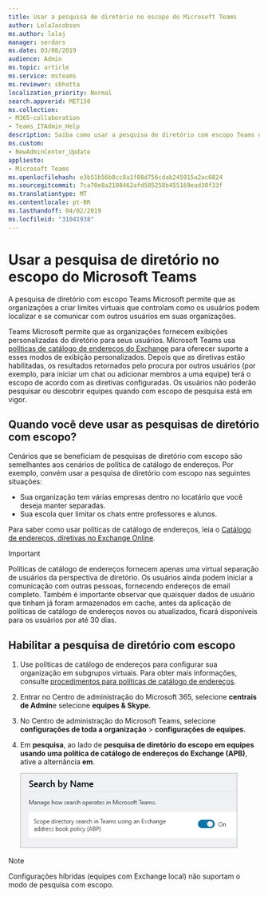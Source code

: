 ```yaml
---
title: Usar a pesquisa de diretório no escopo do Microsoft Teams
author: LolaJacobsen
ms.author: lolaj
manager: serdars
ms.date: 03/08/2019
audience: Admin
ms.topic: article
ms.service: msteams
ms.reviewer: sbhatta
localization_priority: Normal
search.appverid: MET150
ms.collection:
- M365-collaboration
- Teams_ITAdmin_Help
description: Saiba como usar a pesquisa de diretório com escopo Teams da Microsoft para fornecer exibições personalizadas do diretório.
ms.custom:
- NewAdminCenter_Update
appliesto:
- Microsoft Teams
ms.openlocfilehash: e3b51b56b8cc8a1f08d756cdab245915a2ac6824
ms.sourcegitcommit: 7ca70e8a2108462afd505258b455169ead30f33f
ms.translationtype: MT
ms.contentlocale: pt-BR
ms.lasthandoff: 04/02/2019
ms.locfileid: "31041938"
---
```

# <a name="use-microsoft-teams-scoped-directory-search"></a>Usar a pesquisa de diretório no escopo do Microsoft Teams

A pesquisa de diretório com escopo Teams Microsoft permite que as organizações a criar limites virtuais que controlam como os usuários podem localizar e se comunicar com outros usuários em suas organizações. 

Teams Microsoft permite que as organizações fornecem exibições personalizadas do diretório para seus usuários. Microsoft Teams usa [políticas de catálogo de endereços do Exchange](https://docs.microsoft.com/exchange/address-books/address-book-policies/address-book-policies) para oferecer suporte a esses modos de exibição personalizados. Depois que as diretivas estão habilitadas, os resultados retornados pelo procura por outros usuários (por exemplo, para iniciar um chat ou adicionar membros a uma equipe) terá o escopo de acordo com as diretivas configuradas. Os usuários não poderão pesquisar ou descobrir equipes quando com escopo de pesquisa está em vigor. 

## <a name="when-should-you-use-scoped-directory-searches"></a>Quando você deve usar as pesquisas de diretório com escopo?

Cenários que se beneficiam de pesquisas de diretório com escopo são semelhantes aos cenários de política de catálogo de endereços. Por exemplo, convém usar a pesquisa de diretório com escopo nas seguintes situações:

- Sua organização tem várias empresas dentro no locatário que você deseja manter separadas. 
- Sua escola quer limitar os chats entre professores e alunos. 
 
Para saber como usar políticas de catálogo de endereços, leia o [Catálogo de endereços, diretivas no Exchange Online](https://docs.microsoft.com/exchange/address-books/address-book-policies/address-book-policies).

> [!IMPORTANT]
> Políticas de catálogo de endereços fornecem apenas uma virtual separação de usuários da perspectiva de diretório. Os usuários ainda podem iniciar a comunicação com outras pessoas, fornecendo endereços de email completo. Também é importante observar que quaisquer dados de usuário que tinham já foram armazenados em cache, antes da aplicação de políticas de catálogo de endereços novos ou atualizados, ficará disponíveis para os usuários por até 30 dias.

## <a name="enable-scoped-directory-search"></a>Habilitar a pesquisa de diretório com escopo

1.  Use políticas de catálogo de endereços para configurar sua organização em subgrupos virtuais. Para obter mais informações, consulte [procedimentos para políticas de catálogo de endereços](https://docs.microsoft.com/exchange/address-books/address-book-policies/address-book-policies).

2.  Entrar no Centro de administração do Microsoft 365, selecione **centrais de Admin**e selecione **equipes & Skype**.
 
3.  No Centro de administração do Microsoft Teams, selecione **configurações de toda a organização** > **configurações de equipes**.

4.  Em **pesquisa**, ao lado de **pesquisa de diretório do escopo em equipes usando uma política de catálogo de endereços do Exchange (APB)**, ative a alternância **em**. 

    ![Escopo de pesquisa de diretório no Centro de administração do Microsoft Teams](media/teams-scoped-directory-search-image1.png)

> [!NOTE]
> Configurações híbridas (equipes com Exchange local) não suportam o modo de pesquisa com escopo. 

